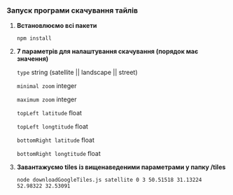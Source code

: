### Запуск програми скачування тайлів

1. **Встановлюємо всі пакети**

   `npm install`

2. **7 параметрів для налаштування скачування (порядок має значення)**

   `type` string (satellite || landscape || street)

   `minimal zoom` integer

   `maximum zoom` integer

   `topLeft latitude` float

   `topLeft longtitude` float

   `bottomRight latitude` float

   `bottomRight longtitude` float

3. **Завантажуємо tiles із вищенаведеними параметрами у папку /tiles**

   `node downloadGoogleTiles.js satellite 0 3 50.51518 31.13224 52.98322 32.53091`
